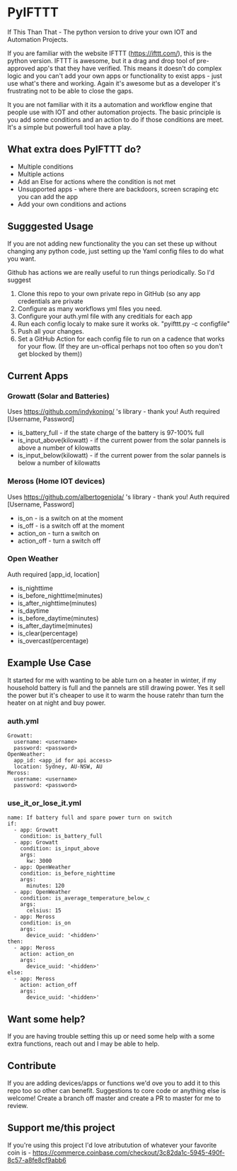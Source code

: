 # PyIFTTT
If This Than That - The python version to drive your own IOT and Automation Projects. 

If you are familiar with the website IFTTT (https://ifttt.com/),  this is the python version. IFTTT is awesome, but it a drag and drop tool of pre-approved app's that they have verified. This means it doesn't do complex logic and you can't add your own apps or functionality to exist apps - just use what's there and working. Again it's awesome but as a developer it's frustrating not to be able to close the gaps.

It you are not familiar with it its a automation and workflow engine that people use with IOT and other automation projects. The basic principle is you add some conditions and an action to do if those conditions are meet. It's a simple but powerfull tool have a play.


## What extra does PyIFTTT do?
* Multiple conditions
* Multiple actions
* Add an Else for actions where the condition is not met
* Unsupported apps - where there are backdoors, screen scraping etc you can add the app
* Add your own conditions and actions


## Sugggested Usage
If you are not adding new functionality the you can set these up without changing any python code, just setting up the Yaml config files to do what you want.

Github has actions we are really useful to run things periodically. So I'd suggest
1. Clone this repo to your own private repo in GitHub (so any app credentials are private
2. Configure as many workflows yml files you need.
3. Configure your auth.yml file with any creditials for each app
4. Run each config localy to make sure it works ok. "pyifttt.py -c configfile"
5. Push all your changes.
6. Set a GitHub Action for each config file to run on a cadence that works for your flow. (If they are un-offical perhaps not too often so you don't get blocked by them)) 


## Current Apps
### Growatt (Solar and Batteries)
Uses https://github.com/indykoning/ 's library - thank you!
Auth required [Username, Password]
* is_battery_full - if the state charge of the battery is 97-100% full
* is_input_above(kilowatt) - if the current power from the solar pannels is above a number of kilowatts
* is_input_below(kilowatt) - if the current power from the solar pannels is below a number of kilowatts


### Meross (Home IOT devices)
Uses https://github.com/albertogeniola/ 's library - thank you!
Auth required [Username, Password]
* is_on - is a switch on at the moment
* is_off - is a switch off at the moment
* action_on - turn a switch on
* action_off - turn a switch off


### Open Weather
Auth required [app_id, location]
* is_nighttime
* is_before_nighttime(minutes)
* is_after_nighttime(minutes)
* is_daytime
* is_before_daytime(minutes)
* is_after_daytime(minutes)
* is_clear(percentage)
* is_overcast(percentage)



## Example Use Case
It started for me with wanting to be able turn on a heater in winter, if my household battery is full and the pannels are still drawing power. Yes it sell the power but it's cheaper to use it to warm the house ratehr than turn the heater on at night and buy power.

### auth.yml
```
Growatt:
  username: <username>
  password: <password>
OpenWeather:
  app_id: <app_id for api access>
  location: Sydney, AU-NSW, AU
Meross:
  username: <username>
  password: <password>
```
  
### use_it_or_lose_it.yml
```
name: If battery full and spare power turn on switch
if:
  - app: Growatt
    condition: is_battery_full
  - app: Growatt
    condition: is_input_above
    args:
      kw: 3000
  - app: OpenWeather
    condition: is_before_nighttime
    args:
      minutes: 120
  - app: OpenWeather
    condition: is_average_temperature_below_c
    args:
      celsius: 15
  - app: Meross
    condition: is_on
    args:
      device_uuid: '<hidden>'
then:
  - app: Meross
    action: action_on
    args:
      device_uuid: '<hidden>'
else:
  - app: Meross
    action: action_off
    args:
      device_uuid: '<hidden>'
```

## Want some help?
If you are having trouble setting this up or need some help with a some extra functions, reach out and I may be able to help.

## Contribute
If you are adding devices/apps or functions we'd ove you to add it to this repo too so other can benefit. Suggestions to core code or anything else is welcome! Create a branch off master and create a PR to master for me to review.

## Support me/this project
If you're using this project I'd love atributution of whatever your favorite coin is - https://commerce.coinbase.com/checkout/3c82da1c-5945-490f-8c57-a8fe8cf9abb6
